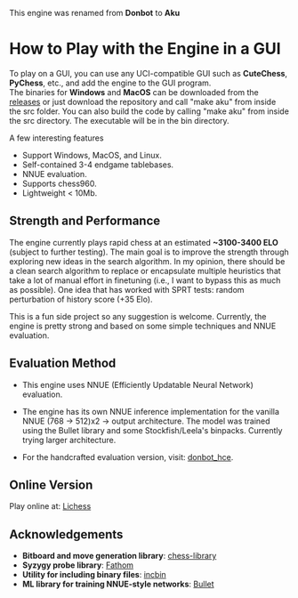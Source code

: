 This engine was renamed from **Donbot** to **Aku**

# How to Play with the Engine in a GUI

To play on a GUI, you can use any UCI-compatible GUI such as **CuteChess**, **PyChess**, etc., and add the engine to the GUI program.  
The binaries for **Windows** and **MacOS** can be downloaded from the [releases](https://github.com/hoavu-cs/donbot-chess-engine/releases/) or just download the repository and call "make aku" from inside the src folder.
You can also build the code by calling "make aku" from inside the src directory. The executable will be in the bin directory.

A few interesting features
- Support Windows, MacOS, and Linux.
- Self-contained 3-4 endgame tablebases.
- NNUE evaluation.
- Supports chess960.
- Lightweight < 10Mb.

## Strength and Performance

The engine currently plays rapid chess at an estimated **~3100-3400 ELO** (subject to further testing). The main goal is to improve the strength through exploring new ideas in the search algorithm. In my opinion, there should be a clean search algorithm to replace or encapsulate multiple heuristics that take a lot of manual effort in finetuning (i.e., I want to bypass this as much as possible). One idea that has worked with SPRT tests: random perturbation of history score (+35 Elo). 

This is a fun side project so any suggestion is welcome. Currently, the engine is pretty strong and based on some simple techniques and NNUE evaluation. 

## Evaluation Method

- This engine uses NNUE (Efficiently Updatable Neural Network) evaluation.  

- The engine has its own NNUE inference implementation for the vanilla NNUE (768 -> 512)x2 -> output architecture. The model was trained using the Bullet library and some Stockfish/Leela's binpacks. Currently trying larger architecture.

- For the handcrafted evaluation version, visit: [donbot_hce](https://github.com/hoavu-cs/donbot_hce).

## Online Version

Play online at: [Lichess](https://lichess.org/@/AkuBot)

## Acknowledgements

- **Bitboard and move generation library**: [chess-library](https://github.com/Disservin/chess-library)
- **Syzygy probe library**: [Fathom](https://github.com/jdart1/Fathom)
- **Utility for including binary files**: [incbin](https://github.com/graphitemaster/incbin)
- **ML library for training NNUE-style networks**: [Bullet](https://github.com/graphitemaster/incbin) 


